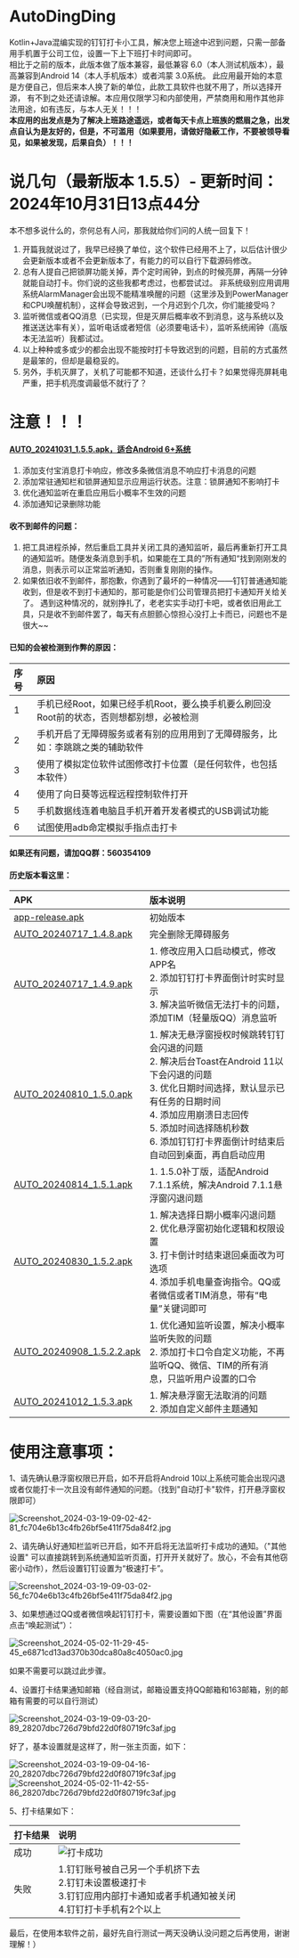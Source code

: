 # AutoDingDing

Kotlin+Java混编实现的钉钉打卡小工具，解决您上班途中迟到问题，只需一部备用手机置于公司工位，设置一下上下班打卡时间即可。  
相比于之前的版本，此版本做了版本兼容，最低兼容 6.0（本人测试机版本），最高兼容到Android 14（本人手机版本）或者鸿蒙
3.0系统。 此应用最开始的本意是方便自己，但后来本人换了新的单位，此款工具软件也就不用了，所以选择开源，
有不到之处还请谅解。本应用仅限学习和内部使用，严禁商用和用作其他非法用途，如有违反，与本人无关！！！  
**本应用的出发点是为了解决上班路途遥远，或者每天卡点上班族的燃眉之急，出发点自认为是友好的，但是，不可滥用（如果要用，请做好隐蔽工作，不要被领导看见，如果被发现，后果自负）！！！**

# 说几句（最新版本 1.5.5）- 更新时间：2024年10月31日13点44分

本不想多说什么的，奈何总有人问，那我就给你们问的人统一回复下！

1. 开篇我就说过了，我早已经换了单位，这个软件已经用不上了，以后估计很少会更新版本或者不会更新版本了，有能力的可以自行下载源码修改。
2. 总有人提自己把锁屏功能关掉，弄个定时闹钟，到点的时候亮屏，再隔一分钟就能自动打卡。你们说的这些我都考虑过，也都尝试过。
   非系统级别应用调用系统AlarmManager会出现不能精准唤醒的问题（这里涉及到PowerManager和CPU唤醒机制），这样会导致迟到，一个月迟到个几次，你们能接受吗？
3. 监听微信或者QQ消息（已实现，但是灭屏后概率收不到消息，这与系统以及推送送达率有关），监听电话或者短信（必须要电话卡），监听系统闹钟（高版本无法监听）我都试过。
4. 以上种种或多或少的都会出现不能按时打卡导致迟到的问题，目前的方式虽然是最笨的，但却是最稳妥的。
5. 另外，手机灭屏了，关机了可能都不知道，还谈什么打卡？如果觉得亮屏耗电严重，把手机亮度调最低不就行了？

# 注意！！！

#### [AUTO_20241031_1.5.5.apk，适合Android 6+系统](apk/auto/release/AUTO_20241031_1.5.5.apk)

1. 添加支付宝消息打卡响应，修改多条微信消息不响应打卡消息的问题
2. 添加常驻通知栏和锁屏通知显示应用运行状态。注意：锁屏通知不影响打卡
3. 优化通知监听在重启应用后小概率不生效的问题
4. 添加通知记录删除功能

#### 收不到邮件的问题：

1. 把工具进程杀掉，然后重启工具并关闭工具的通知监听，最后再重新打开工具的通知监听。随便发条消息到手机，如果能在工具的”所有通知“找到刚刚发的消息，则表示可以正常监听通知，否则重复刚刚的操作。
2. 如果依旧收不到邮件，那抱歉，你遇到了最坏的一种情况——钉钉普通通知能收到，但是收不到打卡通知的，那可能是你们公司管理员把打卡通知开关给关了。
   遇到这种情况的，就别挣扎了，老老实实手动打卡吧，或者依旧用此工具，只是收不到邮件罢了，每天有点胆颤心惊担心没打上卡而已，问题也不是很大~~

#### 已知的会被检测到作弊的原因：

| 序号  | 原因                                                 |
|:----|:---------------------------------------------------|
| 1   | 手机已经Root，如果已经手机Root，要么换手机要么刷回没Root前的状态，否则想都别想，必被检测 |
| 2   | 手机开启了无障碍服务或者有别的应用用到了无障碍服务，比如：李跳跳之类的辅助软件            |
| 3   | 使用了模拟定位软件试图修改打卡位置（是任何软件，也包括本软件）                    |
| 4   | 使用了向日葵等远程远程控制软件打开                                  |
| 5   | 手机数据线连着电脑且手机开着开发者模式的USB调试功能                        |
| 6   | 试图使用adb命定模拟手指点击打卡                                  |

#### 如果还有问题，请加QQ群：560354109

#### 历史版本看这里：

| APK                                                                | 版本说明                                                                                                                                                        |
|:-------------------------------------------------------------------|:------------------------------------------------------------------------------------------------------------------------------------------------------------|
| [app-release.apk](apk/history/app-release.apk)                     | 初始版本                                                                                                                                                        |
| [AUTO_20240717_1.4.8.apk](apk/history/AUTO_20240717_1.4.8.apk)     | 完全删除无障碍服务                                                                                                                                                   |
| [AUTO_20240717_1.4.9.apk](apk/history/AUTO_20240717_1.4.9.apk)     | 1. 修改应用入口启动模式，修改APP名<br>2. 添加钉钉打卡界面倒计时实时显示<br>3. 解决监听微信无法打卡的问题，添加TIM（轻量版QQ）消息监听                                                                             |
| [AUTO_20240810_1.5.0.apk](apk/history/AUTO_20240810_1.5.0.apk)     | 1. 解决无悬浮窗授权时候跳转钉钉会闪退的问题<br>2. 解决后台Toast在Android 11以下会闪退的问题<br>3. 优化日期时间选择，默认显示已有任务的日期时间<br>4. 添加应用崩溃日志回传<br>5. 添加时间选择随机秒数<br>6. 添加钉钉打卡界面倒计时结束后自动回到桌面，再自启动应用 |
| [AUTO_20240814_1.5.1.apk](apk/history/AUTO_20240814_1.5.1.apk)     | 1. 1.5.0补丁版，适配Android 7.1.1系统，解决Android 7.1.1悬浮窗闪退问题                                                                                                        |
| [AUTO_20240830_1.5.2.apk](apk/history/AUTO_20240830_1.5.2.apk)     | 1. 解决选择日期小概率闪退问题<br>2. 优化悬浮窗初始化逻辑和权限设置<br>3. 打卡倒计时结束退回桌面改为可选项<br>4. 添加手机电量查询指令。QQ或者微信或者TIM消息，带有“电量”关键词即可                                                    |
| [AUTO_20240908_1.5.2.2.apk](apk/history/AUTO_20240908_1.5.2.2.apk) | 1. 优化通知监听设置，解决小概率监听失败的问题<br>2. 添加打卡口令自定义功能，不再监听QQ、微信、TIM的所有消息，只监听用户设置的口令                                                                                    |
| [AUTO_20241012_1.5.3.apk](apk/history/AUTO_20241012_1.5.3.apk)     | 1. 解决悬浮窗无法取消的问题<br>2. 添加自定义邮件主题通知                                                                                                                           |

# 使用注意事项：

1、请先确认悬浮窗权限已开启，如不开启将Android
10以上系统可能会出现闪退或者仅能打卡一次且没有邮件通知的问题。（找到"自动打卡"软件，打开悬浮窗权限即可）

![Screenshot_2024-03-19-09-02-42-81_fc704e6b13c4fb26bf5e411f75da84f2.jpg](appImage/Screenshot_2024-03-19-09-02-42-81_fc704e6b13c4fb26bf5e411f75da84f2.jpg)

2、请先确认好通知栏监听已开启，如不开启将无法监听打卡成功的通知。（"其他设置"
可以直接跳转到系统通知监听页面，打开开关就好了。放心，不会有其他窃密小动作），然后设置钉钉设置为“极速打卡”。

![Screenshot_2024-03-19-09-03-02-56_fc704e6b13c4fb26bf5e411f75da84f2.jpg](appImage/Screenshot_2024-03-19-09-03-02-56_fc704e6b13c4fb26bf5e411f75da84f2.jpg)

3、如果想通过QQ或者微信唤起钉钉打卡，需要设置如下图（在“其他设置”界面点击“唤起测试”）：

![Screenshot_2024-05-02-11-29-45-45_e6871cd13ad370b30dca80a8c4050ac0.jpg](appImage/Screenshot_2024-05-02-11-29-45-45_e6871cd13ad370b30dca80a8c4050ac0.jpg)

如果不需要可以跳过此步骤。

4、设置打卡结果通知邮箱（经自测试，邮箱设置支持QQ邮箱和163邮箱，别的邮箱有需要的可以自行测试）

![Screenshot_2024-03-19-09-03-20-89_28207dbc726d79bfd22d0f80719fc3af.jpg](appImage/Screenshot_2024-03-19-09-03-20-89_28207dbc726d79bfd22d0f80719fc3af.jpg)

好了，基本设置就是这样了，附一张主页面，如下：

![Screenshot_2024-03-19-09-04-16-20_28207dbc726d79bfd22d0f80719fc3af.jpg](appImage/Screenshot_2024-03-19-09-04-16-20_28207dbc726d79bfd22d0f80719fc3af.jpg)
![Screenshot_2024-05-02-11-42-55-86_28207dbc726d79bfd22d0f80719fc3af.jpg](appImage/Screenshot_2024-05-02-11-42-55-86_28207dbc726d79bfd22d0f80719fc3af.jpg)

5、打卡结果如下：

| 打卡结果 | 说明                                                                                  |
|:-----|:------------------------------------------------------------------------------------|
| 成功   | ![打卡成功](appImage/6.png)                                                             |
| 失败   | 1.钉钉账号被自己另一个手机挤下去 <br/> 2.钉钉未设置极速打卡 <br/> 3.钉钉应用内部打卡通知或者手机通知被关闭 <br/> 4.钉钉打卡手机有2个以上 |

最后，在使用本软件之前，最好先自行测试一两天没确认没问题之后再使用，谢谢理解！）

